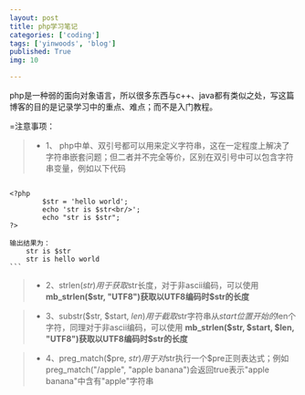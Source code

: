 ```yaml
---
layout: post
title: php学习笔记
categories: ['coding']
tags: ['yinwoods', 'blog']
published: True
img: 10

---
```


php是一种弱的面向对象语言，所以很多东西与c++、java都有类似之处，写这篇博客的目的是记录学习中的重点、难点；而不是入门教程。

=注意事项：

> * 1、 php中单、双引号都可以用来定义字符串，这在一定程度上解决了字符串嵌套问题；但二者并不完全等价，区别在双引号中可以包含字符串变量，例如以下代码

>> 	```PHP
	<?php
    		$str = 'hello world';
    		echo 'str is $str<br/>';
    		echo "str is $str";
	?>

	输出结果为：
		str is $str
		str is hello world
	```

> * 2、strlen($str)用于获取$str长度，对于非ascii编码，可以使用 **mb_strlen($str, "UTF8")获取以UTF8编码时$str的长度**

> * 3、substr($str, $start, $len)用于截取$str字符串从$start位置开始的$len个字符，同理对于非ascii编码，可以使用 **mb_strlen($str, $start, $len, "UTF8")获取以UTF8编码时$str的长度**

> * 4、preg_match($pre, $str)用于对$str执行一个$pre正则表达式；例如preg_match("/apple", "apple banana")会返回true表示"apple banana"中含有"apple"字符串
